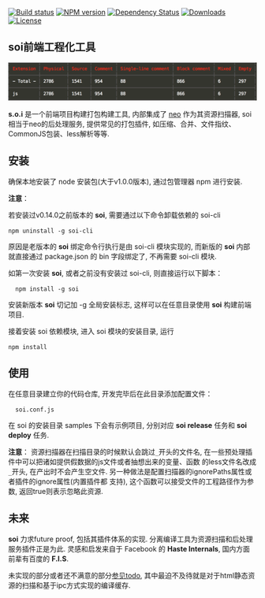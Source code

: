 [![Build status][travis-image]][travis-url]
[![NPM version][npm-image]][npm-url]
[![Dependency Status][david-image]][david-url]
[![Downloads][downloads-image]][downloads-url]
[![License][license-image]][license-url]

<style></style>

## soi前端工程化工具

![sloc stats](./doc/assets/sloc.png "sloc stats")

**s.o.i** 是一个前端项目构建打包构建工具, 内部集成了 [neo](https://github.com/AceMood/neo) 作为其资源扫描器, soi相当于neo的后处理服务, 提供常见的打包插件, 如压缩、合并、文件指纹、CommonJS包装、less解析等等. 

## 安装
确保本地安装了 node 安装包(大于v1.0.0版本), 通过包管理器 npm 进行安装. 

**注意**：

若安装过v0.14.0之前版本的 **soi**, 需要通过以下命令卸载依赖的 soi-cli

```
npm uninstall -g soi-cli
```
原因是老版本的 **soi** 绑定命令行执行是由 soi-cli 模块实现的, 而新版的 **soi** 内部就直接通过 package.json 的 bin 字段绑定了, 不再需要 soi-cli 模块. 

如第一次安装 **soi**, 或者之前没有安装过 soi-cli, 则直接运行以下脚本：

```
  npm install -g soi
```

安装新版本 **soi** 切记加 -g 全局安装标志, 这样可以在任意目录使用 **soi** 构建前端项目. 

接着安装 soi 依赖模块, 进入 soi 模块的安装目录, 运行

```
npm install
```

## 使用
在任意目录建立你的代码仓库, 开发完毕后在此目录添加配置文件：
```
  soi.conf.js
```
在 soi 的安装目录 samples 下会有示例项目, 分别对应 **soi release** 任务和 **soi deploy** 任务. 

**注意**：
资源扫描器在扫描目录的时候默认会跳过`_`开头的文件名, 在一些预处理插件中可以把诸如提供假数据的js文件或者抽想出来的变量、函数
的less文件名改成`_`开头, 在产出时不会产生空文件. 另一种做法是配置扫描器的ignorePaths属性或者插件的ignore属性(内置插件都
支持), 这个函数可以接受文件的工程路径作为参数, 返回true则表示忽略此资源. 

## 未来
**soi** 力求future proof, 包括其插件体系的实现. 分离编译工具为资源扫描和后处理服务插件正是为此. 灵感和启发来自于 Facebook 的 **Haste Internals**, 国内方面前辈有百度的 **F.I.S**. 

未实现的部分或者还不满意的部分[参见todo](./doc/todos.md), 其中最迫不及待就是对于html静态资源的扫描和基于ipc方式实现的编译缓存. 


[travis-image]: https://img.shields.io/travis/Saber-Team/soi.svg?style=flat-square
[travis-url]: https://travis-ci.org/Saber-Team/soi
[npm-image]: https://img.shields.io/npm/v/soi.svg?style=flat-square
[npm-url]: https://npmjs.org/package/soi
[node-image]: https://img.shields.io/node/v/soi.svg?style=flat-square
[node-url]: https://npmjs.org/package/soi
[david-image]: http://img.shields.io/david/Saber-Team/soi.svg?style=flat-square
[david-url]: https://david-dm.org/Saber-Team/soi
[coveralls-image]: https://img.shields.io/coveralls/Saber-Team/soi.svg?style=flat-square
[coveralls-url]: https://coveralls.io/r/Saber-Team/soi?branch=master
[downloads-image]: http://img.shields.io/npm/dm/soi.svg?style=flat-square
[downloads-url]: https://npmjs.org/package/soi
[license-image]: http://img.shields.io/npm/l/soi.svg?style=flat-square
[license-url]: LICENSE.md
